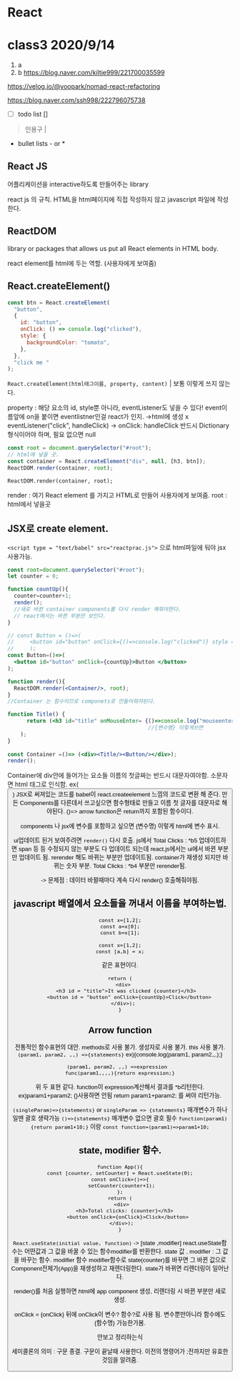# React

# class3 2020/9/14

1. a
2. b
https://blog.naver.com/kiltie999/221700035599

https://velog.io/@yoopark/nomad-react-refactoring

https://blog.naver.com/ssh998/222796075738

- [ ]  todo list []

> 인용구  |
> 
- bullet lists - or *

## React JS

어플리케이션을 interactive하도록 만들어주는 library

react js 의 규칙. HTML을 html페이지에 직접 작성하지 않고 javascript 파일에 작성한다.

## ReactDOM

library or packages that allows us put all React elements in HTML body. 

react element를 html에 두는 역할. (사용자에게 보여줌)

## React.createElement()

```jsx
const btn = React.createElement(
  "button",
  {
    id: "button",
    onClick: () => console.log("clicked"),
    style: {
      backgroundColor: "tomato",
    },
  },
  "click me "
);
```

`React.createElement(html태그이름, property, content)`
| 보통 이렇게 쓰지 않는다. 

property : 해당 요소의 id, style뿐 아니라, eventListener도 넣을 수 있다!
event이름앞에 on을 붙이면 eventlistner인걸 react가 인지. →html에 생성 x
eventListener("click", handleClick) → onClick: handleClick
반드시 Dictionary 형식이어야 하며, 필요 없으면 null


```jsx
const root = document.querySelector("#root");
// html에 넣을 곳. 
const container = React.createElement("div", null, [h3, btn]);
ReactDOM.render(container, root);
```

`ReactDOM.render(container, root);`  

render : 여기 React element 를 가지고 HTML로 만들어 사용자에게 보여줌. root : html에서 넣을곳

## JSX로 create element.

`<script type = "text/babel" src="reactprac.js">` 으로 html파일에 둬야 jsx 사용가능. 

```jsx
const root=document.querySelector("#root");
let counter = 0;

function countUp(){
  counter=counter+1;
  render();
  //새로 바뀐 container components를 다시 render 해줘야한다. 
  // react에서는 바뀐 부분만 보인다. 
}

// const Button = ()=>(
//     <button id="button" onClick={()=>console.log("clicked")} style ={{backgroundColor :"blue"}}>btn</button>
//     );
const Button=()=>(
  <button id="button" onClick={countUp}>Button </button>
);

function render(){
  ReactDOM.render(<Container/>, root);
}
//Container 는 함수이므로 componets로 만들어줘야된다. 

function Title() {
      return (<h3 id="title" onMouseEnter= {()=>console.log("mouseenter")}>It was clicked {counter}</h3>
                                            //{변수명} 이렇게쓰면
    );
}
    
const Container =()=> (<div><Title/><Button/></div>);
render();
```

Container에 div안에 들어가는 요소들 이름의 첫글짜는 반드시 대문자여야함. 소문자면 html 태그로 인식함. ex(<button> )
JSX로 써져있는 코드를 babel이 react.createelement 느낌의 코드로 변환 해 준다. 만든 Components를 다른데서 쓰고싶으면 함수형태로 만들고 이름 첫 글자를 대문자로 해야된다. 
 ()=> arrow function은 return까지 포함된 함수이다. 

components 나 jsx에 변수를 포함하고 싶으면 {변수명} 이렇게 html에 변수 표시.
  
ui업데이트 된거 보여주려면 `render()` 다시 호출. js에서 Total Clicks : *b5 업데이트하면 span 등 등 수정되지 않는 부분도 다 업데이트 되는데 react.js에서는 ui에서 바뀐 부분만 업데이트 됨. rerender 해도 바뀌는 부분만 업데이트됨. container가 재생성 되지만 바뀌는 숫자 부분. Total Clicks : *b4 부분만 rerender됨. 
  
-> 문제점 : 데이터 바뀔때마다 계속 다시 render() 호출해줘야됨.
  
 ## javascript 배열에서 요소들을 꺼내서 이름을 부여하는법. 
  ```
  const x=[1,2];
  const a=x[0];
  const b=x[1];
  
  const x=[1,2];
  const [a,b] = x;
  ```
  같은 표현이다. 
  
  ```function App(){
  return (
    <div>
      <h3 id = "title">It was clicked {counter}</h3>
        <button id = "button" onClick={countUp}>Click</button>
    </div>);
}
  ```
  
## Arrow function
  전통적인 함수표현의 대안. methods로 사용 불가. 생성자로 사용 불가. this 사용 불가.  
  `(param1, param2, ,,) =>{statements}` 
  ex){console.log(param1, param2,,,);}
  ```
  (param1, param2, ,,) =>expression  
  func(param1,,,,){return expression;}
  ```
  위 두 표현 같다. function이 expression계산해서 결과를 *b리턴한다. 
  ex)param1+param2; {}사용하면 안됨 return param1+param2; 를 써야 리턴가능.  
 
  
  `(singleParam)=>{statements}` or `singleParam => {statements}`
  매개변수가 하나일땐 괄호 생략가능
  `()=>{statements}`
  매개변수 없으면 괄호 필수
  `function(param1){return param1+10;}` 이랑 `const function=(param1)=>param1+10;`
  
## state, modifier 함수. 
  
   ```
  function App(){
  const [counter, setCounter] = React.useState(0);
  const onClick=()=>{
    setCounter(counter+1);
  };
  return (
    <div>
      <h3>Total clicks: {counter}</h3>
        <button onClick={onClick}>Click</button>
    </div>);
}
  ```
  `React.useState(initial value, function)`
  -> [state ,modifier] react.useState함수는 어떤값과 그 값을 바꿀 수 있는 함수modifier를 반환한다. 
  state 값 , modifier : 그 값을 바꾸는 함수.  modifier 함수 
  modifier함수로 state(counter)를 바꾸면 그 바뀐 값으로 Component전체가(App)을 재생성하고 재렌더링한다. 
  state가 바뀌면 리렌더링이 일어난다. 
  
  render()를 처음 실행하면 html에 app component 생성, 리렌더링 시 바뀐 부분만 새로 생성. 
  
  onClick = {onClick} 
  뒤에 onClick이 변수? 함수?로 사용 됨. 변수뿐만아니라 함수에도 {함수명} 가능한가봄.
  
  안보고 정리하는식
  
  세미콜론의 의미 : 구문 종결. 구문이 끝날때 사용한다. 
  이전의 명령어가 ;전까지만 유효한 것임을 알려줌. 
